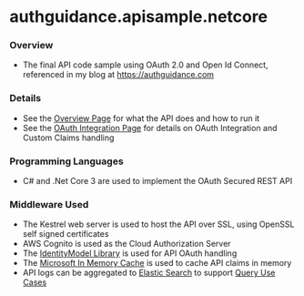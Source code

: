 # authguidance.apisample.netcore

### Overview

* The final API code sample using OAuth 2.0 and Open Id Connect, referenced in my blog at https://authguidance.com

### Details

* See the [Overview Page](http://authguidance.com/2018/01/05/net-core-code-sample-overview/) for what the API does and how to run it
* See the [OAuth Integration Page](http://authguidance.com/2018/01/06/net-core-api-key-coding-points/) for details on OAuth Integration and Custom Claims handling

### Programming Languages

* C# and .Net Core 3 are used to implement the OAuth Secured REST API

### Middleware Used

* The Kestrel web server is used to host the API over SSL, using OpenSSL self signed certificates
* AWS Cognito is used as the Cloud Authorization Server
* The [IdentityModel Library](https://github.com/IdentityModel/IdentityModel) is used for API OAuth handling
* The [Microsoft In Memory Cache](https://docs.microsoft.com/en-us/aspnet/core/performance/caching/memory) is used to cache API claims in memory
* API logs can be aggregated to [Elastic Search](https://authguidance.com/2019/07/19/log-aggregation-setup/) to support [Query Use Cases](https://authguidance.com/2019/08/02/intelligent-api-platform-analysis/)
